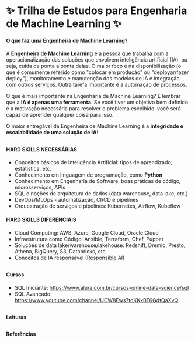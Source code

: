 # ✨ Trilha de Estudos para Engenharia de Machine Learning ✨

 <div>
  
#### O que faz uma Engenheira de Machine Learning?
 
A **Engenheira de Machine Learning** é a pessoa que trabalha com a operacionalização das soluções que envolvem inteligência artificial (IA), ou seja, cuida de ponta a ponta delas. O maior foco é na disponibilização (o que é comumente referido como "colocar em produção" ou "deployar/fazer deploy"), monitoramento e manutenção dos modelos de IA e integração com outros serviços. Outra tarefa importante é a automação de processos. 
 
O que é mais importante na Engenharia de Machine Learning? É lembrar que a **IA é apenas uma ferramenta**. Se você tiver um objetivo bem definido e a motivação necessária para resolver o problema escolhido, você será capaz de aprender qualquer coisa para isso.
 
O maior entregável da Engenheira de Machine Learning é a **integridade e escalabilidade de uma solução de IA**!
  
##
 
#### HARD SKILLS NECESSÁRIAS

* Conceitos básicos de Inteligência Artificial: tipos de aprendizado, estatística, etc.
* Conhecimento em linguagem de programação, como **Python**
* Conhecimento em Engenharia de Software: boas práticas de código, microsserviços, APIs
* SQL e noções de arquitetura de dados (data warehouse, data lake, etc.)
* DevOps/MLOps - automatização, CI/CD e pipelines
* Orquestração de serviços e pipelines: Kubernetes, Airflow, Kubeflow
 
#### HARD SKILLS DIFERENCIAIS
 
* Cloud Computing: AWS, Azure, Google Cloud, Oracle Cloud
* Infraestrutura como Código: Ansible, Terraform, Chef, Puppet
* Soluções de data lake/warehouse/lakehouse: Redshift, Dremio, Presto, Athena, BigQuery, S3, Databricks, etc.
* Conceitos de IA responsável ([Responsible AI](https://ai.google/responsibilities/responsible-ai-practices/))
  
##

#### Cursos
 
* SQL Iniciante: https://www.alura.com.br/cursos-online-data-science/sql
* SQL Avançado: https://www.youtube.com/channel/UCW8Ews7tdKKkBT6GdtQaXvQ
  
##
 
#### Leituras
  
##
 
#### Referências

 
 </div>
 
 
